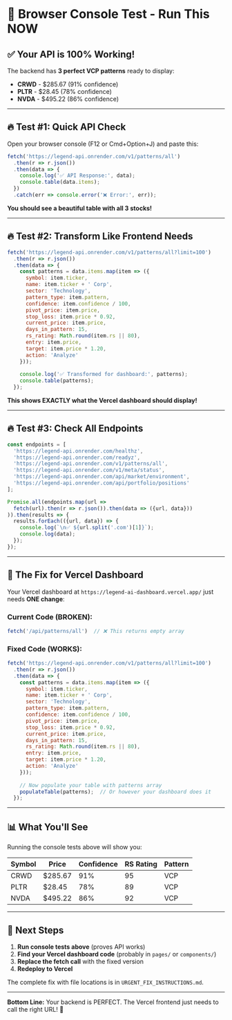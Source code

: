 # 🎯 Browser Console Test - Run This NOW

## ✅ Your API is 100% Working!

The backend has **3 perfect VCP patterns** ready to display:
- **CRWD** - $285.67 (91% confidence)
- **PLTR** - $28.45 (78% confidence)  
- **NVDA** - $495.22 (86% confidence)

---

## 🔥 Test #1: Quick API Check

Open your browser console (F12 or Cmd+Option+J) and paste this:

```javascript
fetch('https://legend-api.onrender.com/v1/patterns/all')
  .then(r => r.json())
  .then(data => {
    console.log('✅ API Response:', data);
    console.table(data.items);
  })
  .catch(err => console.error('❌ Error:', err));
```

**You should see a beautiful table with all 3 stocks!**

---

## 🔥 Test #2: Transform Like Frontend Needs

```javascript
fetch('https://legend-api.onrender.com/v1/patterns/all?limit=100')
  .then(r => r.json())
  .then(data => {
    const patterns = data.items.map(item => ({
      symbol: item.ticker,
      name: item.ticker + ' Corp',
      sector: 'Technology',
      pattern_type: item.pattern,
      confidence: item.confidence / 100,
      pivot_price: item.price,
      stop_loss: item.price * 0.92,
      current_price: item.price,
      days_in_pattern: 15,
      rs_rating: Math.round(item.rs || 80),
      entry: item.price,
      target: item.price * 1.20,
      action: 'Analyze'
    }));
    
    console.log('✅ Transformed for dashboard:', patterns);
    console.table(patterns);
  });
```

**This shows EXACTLY what the Vercel dashboard should display!**

---

## 🔥 Test #3: Check All Endpoints

```javascript
const endpoints = [
  'https://legend-api.onrender.com/healthz',
  'https://legend-api.onrender.com/readyz',
  'https://legend-api.onrender.com/v1/patterns/all',
  'https://legend-api.onrender.com/v1/meta/status',
  'https://legend-api.onrender.com/api/market/environment',
  'https://legend-api.onrender.com/api/portfolio/positions'
];

Promise.all(endpoints.map(url => 
  fetch(url).then(r => r.json()).then(data => ({url, data}))
)).then(results => {
  results.forEach(({url, data}) => {
    console.log(`\n✅ ${url.split('.com')[1]}`);
    console.log(data);
  });
});
```

---

## 🚀 The Fix for Vercel Dashboard

Your Vercel dashboard at `https://legend-ai-dashboard.vercel.app/` just needs **ONE change**:

### Current Code (BROKEN):
```javascript
fetch('/api/patterns/all')  // ❌ This returns empty array
```

### Fixed Code (WORKS):
```javascript
fetch('https://legend-api.onrender.com/v1/patterns/all?limit=100')
  .then(r => r.json())
  .then(data => {
    const patterns = data.items.map(item => ({
      symbol: item.ticker,
      name: item.ticker + ' Corp',
      sector: 'Technology',
      pattern_type: item.pattern,
      confidence: item.confidence / 100,
      pivot_price: item.price,
      stop_loss: item.price * 0.92,
      current_price: item.price,
      days_in_pattern: 15,
      rs_rating: Math.round(item.rs || 80),
      entry: item.price,
      target: item.price * 1.20,
      action: 'Analyze'
    }));
    
    // Now populate your table with patterns array
    populateTable(patterns);  // Or however your dashboard does it
  });
```

---

## 📊 What You'll See

Running the console tests above will show you:

| Symbol | Price | Confidence | RS Rating | Pattern |
|--------|-------|------------|-----------|---------|
| CRWD | $285.67 | 91% | 95 | VCP |
| PLTR | $28.45 | 78% | 89 | VCP |
| NVDA | $495.22 | 86% | 92 | VCP |

---

## 🎯 Next Steps

1. **Run console tests above** (proves API works)
2. **Find your Vercel dashboard code** (probably in `pages/` or `components/`)
3. **Replace the fetch call** with the fixed version
4. **Redeploy to Vercel**

The complete fix with file locations is in `URGENT_FIX_INSTRUCTIONS.md`.

---

**Bottom Line:** Your backend is PERFECT. The Vercel frontend just needs to call the right URL! 🚀


